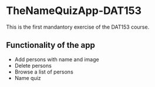 # TheNameQuizApp-DAT153

This is the first mandantory exercise of the DAT153 course.

## Functionality of the app
- Add persons with name and image
- Delete persons
- Browse a list of persons
- Name quiz
